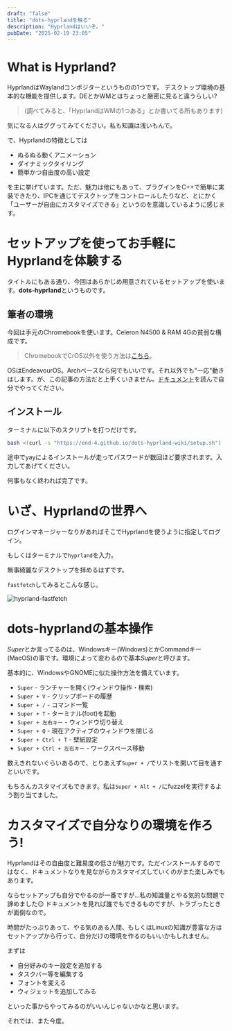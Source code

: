 ```yaml
---
draft: "false"
title: "dots-hyprlandを触る"
description: "Hyprlandはいいぞ。"
pubDate: "2025-02-19 23:05"
---
```


# What is Hyprland?

HyprlandはWaylandコンポジターというものの1つです。
デスクトップ環境の基本的な機能を提供します。DEとかWMとはちょっと厳密に見ると違うらしい?

> (調べてみると、「HyprlandはWMの1つある」とか書いてる所もあります)

気になる人はググってみてください。私も知識は浅いもんで。

で、Hyprlandの特徴としては

- ぬるぬる動くアニメーション
- ダイナミックタイリング
- 簡単かつ自由度の高い設定

を主に挙げています。ただ、魅力は他にもあって、プラグインをC++で簡単に実装できたり、IPCを通じてデスクトップをコントロールしたりなど、とにかく「ユーザーが自由にカスタマイズできる」というのを意識しているように感じます。

# セットアップを使ってお手軽にHyprlandを体験する

タイトルにもある通り、今回はあらかじめ用意されているセットアップを使います。**dots-hyprland**というものです。

## 筆者の環境

今回は手元のChromebookを使います。Celeron N4500 & RAM 4Gの貧弱な構成です。

> ChromebookでCrOS以外を使う方法は[こちら](https://zenn.dev/r64/articles/e05fae03f2fa45)。

OSはEndeavourOS。Archベースなら何でもいいです。それ以外でも"一応"動きはします。が、この記事の方法だと上手くいきません。[ドキュメント](https://end-4.github.io/dots-hyprland-wiki/en/)を読んで自分でやってください。

## インストール

ターミナルに以下のスクリプトを打つだけです。

```sh
bash <(curl -s "https://end-4.github.io/dots-hyprland-wiki/setup.sh")
```

途中でyayによるインストールが走ってパスワードが数回ほど要求されます。入力してあげてください。

何事もなく終われば完了です。

# いざ、Hyprlandの世界へ

ログインマネージャーなりがあればそこでHyprlandを使うように指定してログイン。

もしくはターミナルで`hyprland`を入力。

無事綺麗なデスクトップを拝めるはずです。

`fastfetch`してみるとこんな感じ。

![hyprland-fastfetch](/content/images/25-02-19-hypr.png)

# dots-hyprlandの基本操作

*Super*とか言ってるのは、Windowsキー(Windows)とかCommandキー(MacOS)の事です。環境によって変わるので基本*Super*と呼びます。

基本的に、WindowsやGNOMEに似た操作方法を備えています。

- `Super` - ランチャーを開く(ウィンドウ操作・検索)
- `Super + V` - クリップボードの履歴
- `Super + /` - コマンド一覧
- `Super + T` - ターミナル(foot)を起動
- `Super + 左右キー` - ウィンドウ切り替え
- `Super + Q` - 現在アクティブのウィンドウを閉じる
- `Super + Ctrl + T` - 壁紙設定
- `Super + Ctrl + 左右キー` - ワークスペース移動

数えきれないぐらいあるので、とりあえず`Super + /`でリストを開いて目を通すといいです。

もちろんカスタマイズもできます。私は`Super + Alt + /`にfuzzelを実行するよう割り当てました。

# カスタマイズで自分なりの環境を作ろう!

Hyprlandはその自由度と難易度の低さが魅力です。ただインストールするのではなく、ドキュメントなりを見ながらカスタマイズしていくのがまた楽しみでもあります。

ならセットアップも自分でやるのが一番ですが...私の知識量とやる気的な問題で諦めました😔 ドキュメントを見れば誰でもできるものですが、トラブったときが面倒なので。

時間がたっぷりあって、やる気のある人間、もしくはLinuxの知識が豊富な方はセットアップから行って、自分だけの環境を作るのもいいかもしれません。

まずは

- 自分好みのキー設定を追加する
- タスクバー等を編集する
- フォントを変える
- ウィジェットを追加してみる

といった事からやってみるのがいいんじゃないかなと思います。

それでは、また今度。
